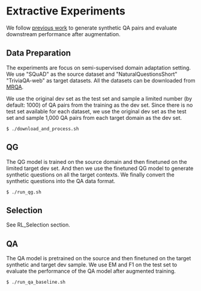 # Extractive Experiments
We follow [previous work](https://github.com/xiangyue9607/QVE) to generate synthetic QA
 pairs and evaluate downstream performance after augmentation.

## Data Preparation
The experiments are focus on semi-supervised domain adaptation setting.
We use "SQuAD" as the source dataset and "NaturalQuestionsShort"
"TriviaQA-web" as target datasets. All the datasets can be downloaded
from [MRQA](https://github.com/mrqa/MRQA-Shared-Task-2019).

We use the original dev set as the test set and sample a limited number
(by default: 1000) of QA pairs from the training as the dev set. Since
there is no test set available for each dataset, we use the original dev
set as the test set and sample 1,000 QA pairs from each target domain as
the dev set.
```shell script
$ ./download_and_process.sh
```

## QG
The QG model is trained on the source domain and then finetuned on the
limited target dev set. And then we use the finetuned QG model to
generate synthetic questions on all the target contexts. We finally
convert the synthetic questions into the QA data format.
```shell script
$ ./run_qg.sh
```

## Selection
See RL_Selection section.

## QA
The QA model is pretrained on the source and then finetuned on the target
 synthetic and target dev sample. We use EM and F1 on the test set to
 evaluate the performance of the QA model after augmented training.
```shell script
$ ./run_qa_baseline.sh
```

